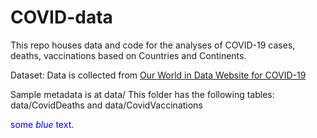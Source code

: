 # COVID-data
This repo houses data and code for the analyses of COVID-19 cases, deaths, vaccinations based on Countries and Continents.

Dataset: Data is collected from [Our World in Data Website for COVID-19](https://ourworldindata.org/covid-deaths) 

Sample metadata is at data/ This folder has the following tables:  data/CovidDeaths and  data/CovidVaccinations

<span style="color:blue">some *blue* text</span>.
